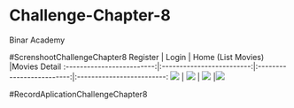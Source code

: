 # Challenge-Chapter-8
Binar Academy

#ScrenshootChallengeChapter8
Register                   |  Login                    |  Home (List Movies)       |Movies Detail 
:-------------------------:|:-------------------------:|:-------------------------:|:-------------------------:
![](https://github.com/EvelynAmbarita/ChallengeChapter8/blob/master/screenshot/WhatsApp%20Image%202022-07-01%20at%2014.54.27.jpeg)     |  ![](https://github.com/EvelynAmbarita/ChallengeChapter8/blob/master/screenshot/WhatsApp%20Image%202022-07-01%20at%2014.54.26.jpeg)   |  ![](https://github.com/EvelynAmbarita/ChallengeChapter8/blob/master/screenshot/WhatsApp%20Image%202022-07-01%20at%2014.54.25.jpeg)   |![](https://github.com/EvelynAmbarita/ChallengeChapter8/blob/master/screenshot/WhatsApp%20Image%202022-07-01%20at%2015.01.30.jpeg)

#RecordAplicationChallengeChapter8


